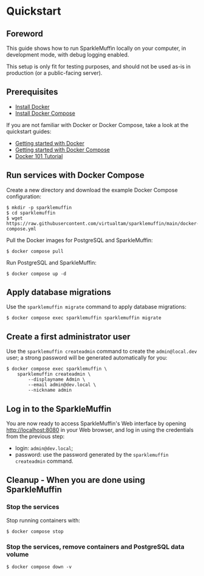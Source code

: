 # Quickstart
## Foreword
This guide shows how to run SparkleMuffin locally on your computer, in development
mode, with debug logging enabled.

<div class="warning">
This setup is only fit for testing purposes, and should not be used as-is in
production (or a public-facing server).
</div>

## Prerequisites
- [Install Docker](https://docs.docker.com/engine/install/)
- [Install Docker Compose](https://docs.docker.com/compose/install/)

If you are not familiar with Docker or Docker Compose, take a look at the quickstart guides:

- [Getting started with Docker](https://docs.docker.com/get-started/)
- [Getting started with Docker Compose](https://docs.docker.com/compose/gettingstarted/)
- [Docker 101 Tutorial](https://www.docker.com/101-tutorial/)

## Run services with Docker Compose
Create a new directory and download the example Docker Compose configuration:

```shell
$ mkdir -p sparklemuffin
$ cd sparklemuffin
$ wget https://raw.githubusercontent.com/virtualtam/sparklemuffin/main/docker-compose.yml
```

Pull the Docker images for PostgreSQL and SparkleMuffin:

```shell
$ docker compose pull
```

Run PostgreSQL and SparkleMuffin:

```shell
$ docker compose up -d
```

## Apply database migrations
Use the `sparklemuffin migrate` command to apply database migrations:

```shell
$ docker compose exec sparklemuffin sparklemuffin migrate
```

## Create a first administrator user
Use the `sparklemuffin createadmin` command to create the `admin@local.dev` user;
a strong password will be generated automatically for you:

```shell
$ docker compose exec sparklemuffin \
    sparklemuffin createadmin \
		--displayname Admin \
		--email admin@dev.local \
		--nickname admin
```

## Log in to the SparkleMuffin
You are now ready to access SparkleMuffin's Web interface by opening
[http://localhost:8080](http://localhost:8080) in your Web browser, and log in
using the credentials from the previous step:

- login: `admin@dev.local`;
- password: use the password generated by the `sparklemuffin createadmin` command.

## Cleanup - When you are done using SparkleMuffin
### Stop the services
Stop running containers with:

```shell
$ docker compose stop
```

### Stop the services, remove containers and PostgreSQL data volume
```shell
$ docker compose down -v
```
